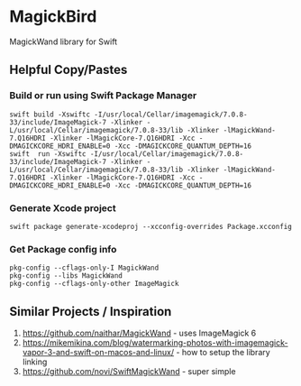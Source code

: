 # MagickBird

MagickWand library for Swift


## Helpful Copy/Pastes

### Build or run using Swift Package Manager

    swift build -Xswiftc -I/usr/local/Cellar/imagemagick/7.0.8-33/include/ImageMagick-7 -Xlinker -L/usr/local/Cellar/imagemagick/7.0.8-33/lib -Xlinker -lMagickWand-7.Q16HDRI -Xlinker -lMagickCore-7.Q16HDRI -Xcc -DMAGICKCORE_HDRI_ENABLE=0 -Xcc -DMAGICKCORE_QUANTUM_DEPTH=16
    swift  run -Xswiftc -I/usr/local/Cellar/imagemagick/7.0.8-33/include/ImageMagick-7 -Xlinker -L/usr/local/Cellar/imagemagick/7.0.8-33/lib -Xlinker -lMagickWand-7.Q16HDRI -Xlinker -lMagickCore-7.Q16HDRI -Xcc -DMAGICKCORE_HDRI_ENABLE=0 -Xcc -DMAGICKCORE_QUANTUM_DEPTH=16

### Generate Xcode project

    swift package generate-xcodeproj --xcconfig-overrides Package.xcconfig

### Get Package config info

    pkg-config --cflags-only-I MagickWand
    pkg-config --libs MagickWand
    pkg-config --cflags-only-other ImageMagick


## Similar Projects / Inspiration

1. https://github.com/naithar/MagickWand - uses ImageMagick 6
2. https://mikemikina.com/blog/watermarking-photos-with-imagemagick-vapor-3-and-swift-on-macos-and-linux/ - how to setup the library linking
3. https://github.com/novi/SwiftMagickWand - super simple